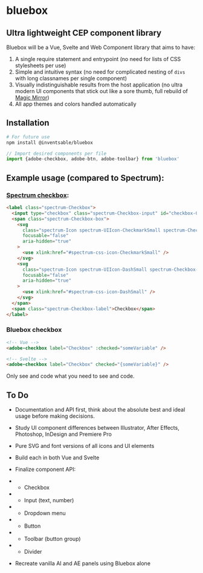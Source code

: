 # bluebox

## Ultra lightweight CEP component library

Bluebox will be a Vue, Svelte and Web Component library that aims to have:

1. A single require statement and entrypoint (no need for lists of CSS stylesheets per use)
2. Simple and intuitive syntax (no need for complicated nesting of `divs` with long classnames per single component)
3. Visually indistinguishable results from the host application (no ultra modern UI components that stick out like a sore thumb, full rebuild of [Magic Mirror](https://github.com/Inventsable/CEP-Magic-Mirror))
4. All app themes and colors handled automatically

## Installation

```bash
# For future use
npm install @inventsable/bluebox
```

```js
// Import desired components per file
import {adobe-checkbox, adobe-btn, adobe-toolbar} from 'bluebox'
```

## Example usage (compared to Spectrum):

### [Spectrum checkbox](http://opensource.adobe.com/spectrum-css/2.13.0/docs/#checkbox):

```html
<label class="spectrum-Checkbox">
  <input type="checkbox" class="spectrum-Checkbox-input" id="checkbox-0" />
  <span class="spectrum-Checkbox-box">
    <svg
      class="spectrum-Icon spectrum-UIIcon-CheckmarkSmall spectrum-Checkbox-checkmark"
      focusable="false"
      aria-hidden="true"
    >
      <use xlink:href="#spectrum-css-icon-CheckmarkSmall" />
    </svg>
    <svg
      class="spectrum-Icon spectrum-UIIcon-DashSmall spectrum-Checkbox-partialCheckmark"
      focusable="false"
      aria-hidden="true"
    >
      <use xlink:href="#spectrum-css-icon-DashSmall" />
    </svg>
  </span>
  <span class="spectrum-Checkbox-label">Checkbox</span>
</label>
```

### Bluebox checkbox

```html
<!-- Vue -->
<adobe-checkbox label="Checkbox" :checked="someVariable" />

<!-- Svelte -->
<adobe-checkbox label="Checkbox" checked="{someVariable}" />
```

Only see and code what you need to see and code.

## To Do

- Documentation and API first, think about the absolute best and ideal usage before making decisions.
- Study UI component differences between Illustrator, After Effects, Photoshop, InDesign and Premiere Pro
- Pure SVG and font versions of all icons and UI elements
- Build each in both Vue and Svelte
- Finalize component API:
- - Checkbox
- - Input (text, number)
- - Dropdown menu
- - Button
- - Toolbar (button group)
- - Divider

- Recreate vanilla AI and AE panels using Bluebox alone
